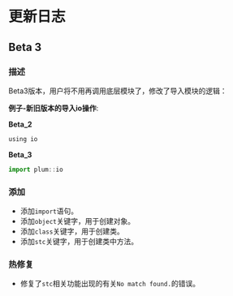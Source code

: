 # 更新日志

## Beta 3

### 描述

Beta3版本，用户将不用再调用底层模块了，修改了导入模块的逻辑：

**例子-新旧版本的导入io操作**:

**Beta_2**
```javascript
using io
```

**Beta_3**
```javascript
import plum::io
```

### 添加

- 添加`import`语句。
- 添加`object`关键字，用于创建对象。
- 添加`class`关键字，用于创建类。
- 添加`stc`关键字，用于创建类中方法。

### 热修复

- 修复了`stc`相关功能出现的有关`No match found.`的错误。